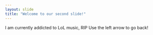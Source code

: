 ```yaml
---
layout: slide
title: "Welcome to our second slide!"
---
```

I am currently addicted to LoL music, RIP
Use the left arrow to go back!
